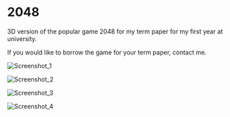 # 2048

3D version of the popular game 2048 for my term paper for my first year at university.

If you would like to borrow the game for your term paper, contact me.

![Screenshot_1](https://user-images.githubusercontent.com/62791316/194342008-b6962e94-6d05-464e-89e2-8091068d3004.png)

![Screenshot_2](https://user-images.githubusercontent.com/62791316/194342027-9669e395-742b-4369-b6ee-66ba0f2b770b.png)

![Screenshot_3](https://user-images.githubusercontent.com/62791316/194342040-2c30c7b7-169d-4fe7-b32e-8d4c146c7ac0.png)

![Screenshot_4](https://user-images.githubusercontent.com/62791316/194342357-dfdcda90-47ed-412c-aa06-1bc57d908593.png)
